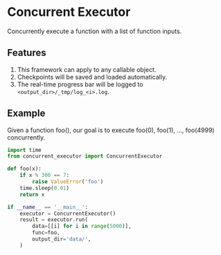 # Concurrent Executor  

Concurrently execute a function with a list of function inputs.

## Features

1. This framework can apply to any callable object.
2. Checkpoints will be saved and loaded automatically.
3. The real-time progress bar will be logged to `<output_dir>/_tmp/log_<i>.log`.

## Example

Given a function foo(), our goal is to execute foo(0), foo(1), ..., foo(4999) concurrently.

```python
import time
from concurrent_executor import ConcurrentExecutor

def foo(x):
    if x % 300 == 7:
        raise ValueError('foo')
    time.sleep(0.01)
    return x

if __name__ == '__main__':
    executor = ConcurrentExecutor()
    result = executor.run(
        data=[[i] for i in range(5000)],
        func=foo,
        output_dir='data/',
    )
```

